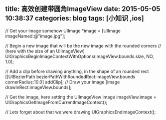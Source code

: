 title: 高效创建带圆角ImageView
date: 2015-05-05 10:38:37
categories: blog
tags: [小知识 ,ios]
---
// Get your image somehow
UIImage *image = [UIImage imageNamed:@"image.jpg"];

// Begin a new image that will be the new image with the rounded corners 
// (here with the size of an UIImageView)
UIGraphicsBeginImageContextWithOptions(imageView.bounds.size, NO, 1.0);

// Add a clip before drawing anything, in the shape of an rounded rect
[[UIBezierPath bezierPathWithRoundedRect:imageView.bounds 
cornerRadius:10.0] addClip];
// Draw your image
[image drawInRect:imageView.bounds];

// Get the image, here setting the UIImageView image
imageView.image = UIGraphicsGetImageFromCurrentImageContext();

// Lets forget about that we were drawing
UIGraphicsEndImageContext();